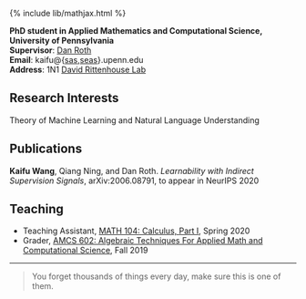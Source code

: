 {% include lib/mathjax.html %}

**PhD student in Applied Mathematics and Computational Science, University of Pennsylvania**  
**Supervisor**: [Dan Roth](http://www.cis.upenn.edu/~danroth/)  
**Email**: kaifu@{[sas](mailto:kaifu@sas.upenn.edu),[seas](mailto:kaifu@seas.upenn.edu)}.upenn.edu  
**Address**: 1N1 [David Rittenhouse Lab](http://maps.google.com/maps?daddr=David%20Rittenhouse%20Laboratory@39.952099,-75.189903)  

## Research Interests

Theory of Machine Learning and Natural Language Understanding

## Publications

**Kaifu Wang**, Qiang Ning, and Dan Roth. *Learnability with Indirect Supervision Signals*, arXiv:2006.08791, to appear in NeurIPS 2020

## Teaching

- Teaching Assistant, [MATH 104: Calculus, Part I](https://www.math.upenn.edu/undergraduate/calculus-homepages/calculus/mathematics-104), Spring 2020
- Grader, [AMCS 602: Algebraic Techniques For Applied Math and Computational Science](https://www.math.upenn.edu/~zwang423/AMCS602_2019.html), Fall 2019

---
> You forget thousands of things every day, make sure this is one of them.